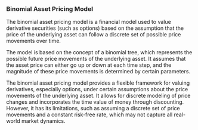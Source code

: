 ### Binomial Asset Pricing Model
The binomial asset pricing model is a financial model used to value derivative securities (such as options) based on the assumption that the price of the underlying asset can follow a discrete set of possible price movements over time.

 The model is based on the concept of a binomial tree, which represents the possible future price movements of the underlying asset. It assumes that the asset price can either go up or down at each time step, and the magnitude of these price movements is determined by certain parameters. 

The binomial asset pricing model provides a flexible framework for valuing derivatives, especially options, under certain assumptions about the price movements of the underlying asset. It allows for discrete modeling of price changes and incorporates the time value of money through discounting. However, it has its limitations, such as assuming a discrete set of price movements and a constant risk-free rate, which may not capture all real-world market dynamics.
